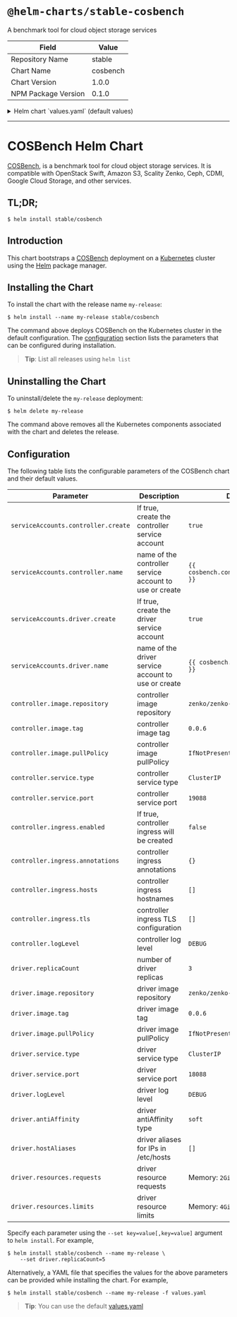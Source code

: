 # `@helm-charts/stable-cosbench`

A benchmark tool for cloud object storage services

| Field               | Value    |
| ------------------- | -------- |
| Repository Name     | stable   |
| Chart Name          | cosbench |
| Chart Version       | 1.0.0    |
| NPM Package Version | 0.1.0    |

<details>

<summary>Helm chart `values.yaml` (default values)</summary>

```yaml
## Define serviceAccount names for components. Defaults to component's fully
## qualified name.
##
serviceAccounts:
  controller:
    create: true
    name:
  driver:
    create: true
    name:

# ------------------------------------------------------------------------------
# Controller:
# ------------------------------------------------------------------------------

controller:
  ## controller container image
  ##
  image:
    repository: zenko/zenko-cosbench
    tag: 0.0.6
    pullPolicy: IfNotPresent

  service:
    type: ClusterIP
    port: 19088

  ingress:
    enabled: false
    annotations:
      {}
      # kubernetes.io/ingress.class: nginx
      # kubernetes.io/tls-acme: "true"
    hosts:
      []
      # - cosbench.local
    tls: []
    #  - secretName: cosbench-tls
    #    hosts:
    #      - cosbench.local

  logLevel: DEBUG

# ------------------------------------------------------------------------------
# Driver:
# ------------------------------------------------------------------------------

driver:
  replicaCount: 1

  ## driver container image
  ##
  image:
    repository: zenko/zenko-cosbench
    tag: 0.0.6
    pullPolicy: IfNotPresent

  service:
    type: ClusterIP
    port: 18088

  ## driver log level
  ##
  logLevel: DEBUG

  ## Pod anitAffinity ["soft", "hard"]
  ##
  antiAffinity: soft
  antiAffinityWeight: 5

  ## hostAliases allow the modification of the hosts file inside a container
  ##
  hostAliases: []
  # - ip: "127.0.0.1"
  #   hostnames:
  #   - "cosbench.local"

  ## driver resource requests and limits
  ## Ref: http://kubernetes.io/docs/user-guide/compute-resources/
  ##
  resources:
    requests:
      cpu: 500m
      memory: 2Gi
    limits:
      cpu: 1
      memory: 4Gi
```

</details>

---

# COSBench Helm Chart

[COSBench](https://github.com/intel-cloud/cosbench), is a benchmark tool for cloud object storage services. It is compatible with OpenStack Swift, Amazon S3, Scality Zenko, Ceph, CDMI, Google Cloud Storage, and other services.

## TL;DR;

```console
$ helm install stable/cosbench
```

## Introduction

This chart bootstraps a [COSBench](https://github.com/intel-cloud/cosbench) deployment on a [Kubernetes](http://kubernetes.io) cluster using the [Helm](https://helm.sh) package manager.

## Installing the Chart

To install the chart with the release name `my-release`:

```console
$ helm install --name my-release stable/cosbench
```

The command above deploys COSBench on the Kubernetes cluster in the default configuration. The [configuration](#configuration) section lists the parameters that can be configured during installation.

> **Tip**: List all releases using `helm list`

## Uninstalling the Chart

To uninstall/delete the `my-release` deployment:

```console
$ helm delete my-release
```

The command above removes all the Kubernetes components associated with the chart and deletes the release.

## Configuration

The following table lists the configurable parameters of the COSBench chart and their default values.

| Parameter                           | Description                                             | Default                              |
| ----------------------------------- | ------------------------------------------------------- | ------------------------------------ |
| `serviceAccounts.controller.create` | If true, create the controller service account          | `true`                               |
| `serviceAccounts.controller.name`   | name of the controller service account to use or create | `{{ cosbench.controller.fullname }}` |
| `serviceAccounts.driver.create`     | If true, create the driver service account              | `true`                               |
| `serviceAccounts.driver.name`       | name of the driver service account to use or create     | `{{ cosbench.driver.fullname }}`     |
| `controller.image.repository`       | controller image repository                             | `zenko/zenko-cosbench`               |
| `controller.image.tag`              | controller image tag                                    | `0.0.6`                              |
| `controller.image.pullPolicy`       | controller image pullPolicy                             | `IfNotPresent`                       |
| `controller.service.type`           | controller service type                                 | `ClusterIP`                          |
| `controller.service.port`           | controller service port                                 | `19088`                              |
| `controller.ingress.enabled`        | If true, controller ingress will be created             | `false`                              |
| `controller.ingress.annotations`    | controller ingress annotations                          | `{}`                                 |
| `controller.ingress.hosts`          | controller ingress hostnames                            | `[]`                                 |
| `controller.ingress.tls`            | controller ingress TLS configuration                    | `[]`                                 |
| `controller.logLevel`               | controller log level                                    | `DEBUG`                              |
| `driver.replicaCount`               | number of driver replicas                               | `3`                                  |
| `driver.image.repository`           | driver image repository                                 | `zenko/zenko-cosbench`               |
| `driver.image.tag`                  | driver image tag                                        | `0.0.6`                              |
| `driver.image.pullPolicy`           | driver image pullPolicy                                 | `IfNotPresent`                       |
| `driver.service.type`               | driver service type                                     | `ClusterIP`                          |
| `driver.service.port`               | driver service port                                     | `18088`                              |
| `driver.logLevel`                   | driver log level                                        | `DEBUG`                              |
| `driver.antiAffinity`               | driver antiAffinity type                                | `soft`                               |
| `driver.hostAliases`                | driver aliases for IPs in /etc/hosts                    | `[]`                                 |
| `driver.resources.requests`         | driver resource requests                                | Memory: `2Gi`, CPU: `500m`           |
| `driver.resources.limits`           | driver resource limits                                  | Memory: `4Gi`, CPU: `1`              |

Specify each parameter using the `--set key=value[,key=value]` argument to `helm install`. For example,

```console
$ helm install stable/cosbench --name my-release \
    --set driver.replicaCount=5
```

Alternatively, a YAML file that specifies the values for the above parameters can be provided while installing the chart. For example,

```console
$ helm install stable/cosbench --name my-release -f values.yaml
```

> **Tip**: You can use the default [values.yaml](values.yaml)
